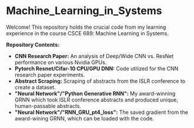 # Machine_Learning_in_Systems

Welcome! This repository holds the crucial code from my learning experience in the course CSCE 689: Machine Learning in Systems.

**Repository Contents:**
- **CNN Research Paper:** An analysis of Deep/Wide CNN vs. ResNet performance on various Nvidia GPUs.
- **Pytorch Resnet/Cifar-10 CPU/GPU DNN:** Code utilized for the CNN research paper experiments.
- **Abstract Scraping:** Scraping of abstracts from the ISLR conference to create a dataset.
- **"Neural Network"/"Python Generative RNN":** My award-winning GRNN which took ISLR conference abstracts and produced unique, human-passable abstracts.
- **"Neural Network"/"RNN_GRU_pt4_loss":** The saved gradient from the award-wining GRNN, which can be loaded with the code.

